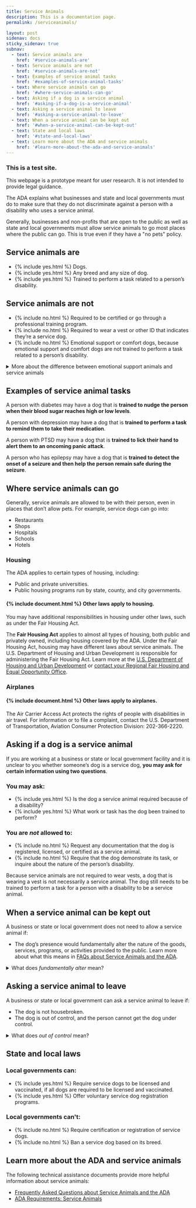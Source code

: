 ```yaml
---
title: Service Animals
description: This is a documentation page.
permalink: /serviceanimals/

layout: post
sidenav: docs
sticky_sidenav: true
subnav:
  - text: Service animals are
    href: '#service-animals-are'
  - text: Service animals are not
    href: '#service-animals-are-not'
  - text: Examples of service animal tasks
    href: '#examples-of-service-animal-tasks'
  - text: Where service animals can go
    href: '#where-service-animals-can-go'
  - text: Asking if a dog is a service animal
    href: '#asking-if-a-dog-is-a-service-animal'
  - text: Asking a service animal to leave
    href: '#asking-a-service-animal-to-leave'
  - text: When a service animal can be kept out
    href: '#when-a-service-animal-can-be-kept-out'
  - text: State and local laws
    href: '#state-and-local-laws'
  - text: Learn more about the ADA and service animals
    href: '#learn-more-about-the-ada-and-service-animals'                                      
---
```


<div class="usa-alert usa-alert--info">
  <div class="usa-alert__body">
    <h3 class="usa-alert__heading">This is a test site.</h3>
    <p class="usa-alert__text">This webpage is a prototype meant for user research. It is not intended to provide legal guidance.</p>
  </div>
</div>

The ADA explains what businesses and state and local governments must do to make sure that they do not discriminate against a person with a disability who uses a service animal.

Generally, businesses and non-profits that are open to the public as well as state and local governments must allow service animals to go most places where the public can go. This is true even if they have a "no pets" policy.

## Service animals are

<ul class="icon-list" aria-labeledby="service-animals-are">
  <li>{% include yes.html %} Dogs.</li>
  <li>{% include yes.html %} Any breed and any size of dog.</li>
  <li>{% include yes.html %} Trained to perform a task related to a person’s disability.</li>
</ul>

## Service animals are not

<ul class="icon-list" aria-labeledby="service-animals-are-not">
  <li>{% include no.html %} Required to be certified or go through a professional training program.</li>
  <li>{% include no.html %} Required to wear a vest or other ID that indicates they’re a service dog.</li>
  <li>{% include no.html %} Emotional support or comfort dogs, because emotional support and comfort dogs are not trained to perform a task related to a person’s disability.</li>
</ul>

<details>
    <summary>More about the difference between emotional support animals and service animals</summary>
      If the dog's mere presence provides comfort, it is not a service animal under the ADA. But if the dog is trained to perform a task related to a person's disability, it is a service animal under the ADA. For example, if the dog has been trained to sense that an anxiety attack is about to happen and take a specific action to help avoid the attack or lessen its impact, the dog is a service animal.
</details>

## Examples of service animal tasks

A person with diabetes may have a dog that is **trained to nudge the person when their blood sugar reaches high or low levels**.

A person with depression may have a dog that is **trained to perform a task to remind them to take their medication**.

A person with PTSD may have a dog that is **trained to lick their hand to alert them to an oncoming panic attack**. 

A person who has epilepsy may have a dog that is **trained to detect the onset of a seizure and then help the person remain safe during the seizure**.

## Where service animals can go

Generally, service animals are allowed to be with their person, even in places that don’t allow pets. For example, service dogs can go into: 

- Restaurants
- Shops
- Hospitals
- Schools 
- Hotels

### Housing

The ADA applies to certain types of housing, including: 

- Public and private universities.
- Public housing programs run by state, county, and city governments.

#### {% include document.html %} Other laws apply to housing. 
You may have additional responsibilities in housing under other laws, such as under the Fair Housing Act. 

The **Fair Housing Act** applies to almost all types of housing, both public and privately owned, including housing covered by the ADA. Under the Fair Housing Act, housing may have different laws about service animals. The U.S. Department of Housing and Urban Development is responsible for administering the Fair Housing Act. Learn more at the [U.S. Department of Housing and Urban Development](https://www.hud.gov/program_offices/fair_housing_equal_opp/fair_housing_act_overview) or [contact your Regional Fair Housing and Equal Opportunity Office](https://www.hud.gov/program_offices/fair_housing_equal_opp/contact_fheo). 

### Airplanes

#### {% include document.html %} Other laws apply to airplanes. 

The Air Carrier Access Act protects the rights of people with disabilities in air travel. For information or to file a complaint, contact the U.S. Department of Transportation, Aviation Consumer Protection Division: 202-366-2220.

## Asking if a dog is a service animal
If you are working at a business or state or local government facility and it is unclear to you whether someone’s dog is a service dog, **you may ask for certain information using two questions**.

### You may ask:

<ul class="icon-list" aria-labeledby="you-may-ask">
  <li>{% include yes.html %} Is the dog a service animal required because of a disability?</li>
  <li>{% include yes.html %} What work or task has the dog been trained to perform?</li>
</ul>

### You are *not* allowed to:
<ul class="icon-list" aria-labeledby="you-are-not-allowed-to">
  <li>{% include no.html %} Request any documentation that the dog is registered, licensed, or certified as a service animal.</li>
  <li>{% include no.html %} Require that the dog demonstrate its task, or inquire about the nature of the person’s disability.</li>
</ul>  

Because service animals are not required to wear vests, a dog that is wearing a vest is not necessarily a service animal. The dog still needs to be trained to perform a task for a person with a disability to be a service animal. 

## When a service animal can be kept out

A business or state or local government does not need to allow a service animal if:

- The dog’s presence would fundamentally alter the nature of the goods, services, programs, or activities provided to the public. Learn more about what this means in [FAQs about Service Animals and the ADA](https://www.ada.gov/regs2010/service_animal_qa.html#exc). 

<details>
    <summary>What does <em>fundamentally alter</em> mean?</summary>
       In most settings, a service animal will not fundamentally alter the situation. But in some settings, a service dog could change the nature of the service or program. For example, a zoo can keep service dogs out of areas where the presence of a dog would cause zoo animals to become aggressive or agitated. Service dogs cannot be restricted from other areas of the zoo.
</details>

## Asking a service animal to leave

A business or state or local government can ask a service animal to leave if: 

- The dog is not housebroken.
- The dog is out of control, and the person cannot get the dog under control.

<details>
    <summary>What does <em>out of control</em> mean?</summary>
      Learn more in <a href="https://www.ada.gov/regs2010/service_animal_qa.html#exc">Question 27 in <cite>FAQs about Service Animals and the ADA</cite></a>.
</details>

## State and local laws

### Local governments can:
<ul class="icon-list" aria-labeledby="state-and-local-laws">
  <li>{% include yes.html %} Require service dogs to be licensed and vaccinated, if all dogs are required to be licensed and vaccinated.</li>
  <li>{% include yes.html %} Offer voluntary service dog registration programs.</li>
</ul>

### Local governments can't:
<ul class="icon-list" aria-labeledby="state-and-local-laws">
  <li>{% include no.html %} Require certification or registration of service dogs.</li>
  <li>{% include no.html %} Ban a service dog based on its breed.</li>
</ul>

## Learn more about the ADA and service animals
The following technical assistance documents provide more helpful information about service animals: 

- [Frequently Asked Questions about Service Animals and the ADA](https://www.ada.gov/regs2010/service_animal_qa.html)
- [ADA Requirements: Service Animals](https://www.ada.gov/service_animals_2010.htm)
